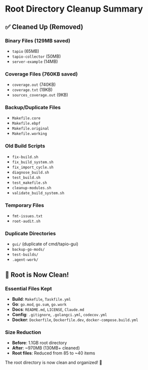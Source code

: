 # Root Directory Cleanup Summary

## ✅ Cleaned Up (Removed)

### Binary Files (129MB saved)
- `tapio` (65MB)
- `tapio-collector` (50MB)
- `server-example` (14MB)

### Coverage Files (760KB saved)
- `coverage.out` (740KB)
- `coverage.txt` (19KB)
- `sources_coverage.out` (9KB)

### Backup/Duplicate Files
- `Makefile.core`
- `Makefile.ebpf`
- `Makefile.original`
- `Makefile.working`

### Old Build Scripts
- `fix-build.sh`
- `fix_build_system.sh`
- `fix_import_cycle.sh`
- `diagnose_build.sh`
- `test_build.sh`
- `test_makefile.sh`
- `cleanup-modules.sh`
- `validate_build_system.sh`

### Temporary Files
- `fmt-issues.txt`
- `root-audit.sh`

### Duplicate Directories
- `gui/` (duplicate of cmd/tapio-gui)
- `backup-go-mods/`
- `test-builds/`
- `.agent-work/`

## 📁 Root is Now Clean!

### Essential Files Kept
- **Build**: `Makefile`, `Taskfile.yml`
- **Go**: `go.mod`, `go.sum`, `go.work`
- **Docs**: `README.md`, `LICENSE`, `Claude.md`
- **Config**: `.gitignore`, `.golangci.yml`, `codecov.yml`
- **Docker**: `Dockerfile`, `Dockerfile.dev`, `docker-compose.build.yml`

### Size Reduction
- **Before**: 1.1GB root directory
- **After**: ~970MB (130MB+ cleaned)
- **Root files**: Reduced from 85 to ~40 items

The root directory is now clean and organized! 🎉